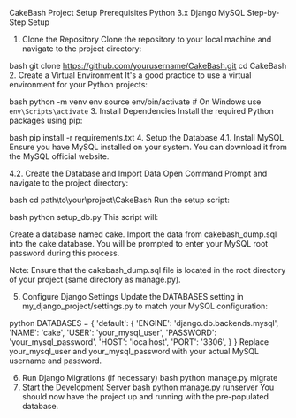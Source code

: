 CakeBash Project Setup
Prerequisites
Python 3.x
Django
MySQL
Step-by-Step Setup
1. Clone the Repository
Clone the repository to your local machine and navigate to the project directory:

bash
git clone https://github.com/yourusername/CakeBash.git
cd CakeBash
2. Create a Virtual Environment
It's a good practice to use a virtual environment for your Python projects:

bash
python -m venv env
source env/bin/activate  # On Windows use `env\Scripts\activate`
3. Install Dependencies
Install the required Python packages using pip:

bash
pip install -r requirements.txt
4. Setup the Database
4.1. Install MySQL
Ensure you have MySQL installed on your system. You can download it from the MySQL official website.

4.2. Create the Database and Import Data
Open Command Prompt and navigate to the project directory:

bash
cd path\to\your\project\CakeBash
Run the setup script:

bash
python setup_db.py
This script will:

Create a database named cake.
Import the data from cakebash_dump.sql into the cake database.
You will be prompted to enter your MySQL root password during this process.

Note: Ensure that the cakebash_dump.sql file is located in the root directory of your project (same directory as manage.py).

5. Configure Django Settings
Update the DATABASES setting in my_django_project/settings.py to match your MySQL configuration:

python
DATABASES = {
    'default': {
        'ENGINE': 'django.db.backends.mysql',
        'NAME': 'cake',
        'USER': 'your_mysql_user',
        'PASSWORD': 'your_mysql_password',
        'HOST': 'localhost',
        'PORT': '3306',
    }
}
Replace your_mysql_user and your_mysql_password with your actual MySQL username and password.

6. Run Django Migrations (if necessary)
bash
python manage.py migrate
7. Start the Development Server
bash
python manage.py runserver
You should now have the project up and running with the pre-populated database.
